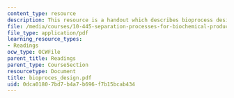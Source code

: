 ```yaml
---
content_type: resource
description: This resource is a handout which describes bioprocess design and simulation.
file: /media/courses/10-445-separation-processes-for-biochemical-products-summer-2005/0dca01807bd7b4a7b696f7b15bcab434_bioproces_design.pdf
file_type: application/pdf
learning_resource_types:
- Readings
ocw_type: OCWFile
parent_title: Readings
parent_type: CourseSection
resourcetype: Document
title: bioproces_design.pdf
uid: 0dca0180-7bd7-b4a7-b696-f7b15bcab434
---
```


